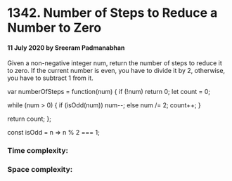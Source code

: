 # 1342. Number of Steps to Reduce a Number to Zero

#### 11 July 2020 by Sreeram Padmanabhan

Given a non-negative integer num, return the number of steps to reduce it to zero. If the current number is even, you have to divide it by 2, otherwise, you have to subtract 1 from it.

var numberOfSteps  = function(num) {
  if (!num) return 0;
  let count = 0;

  while (num > 0) {
    if (isOdd(num)) num--;
    else num /= 2;
    count++;
  }

  return count;
};

const isOdd = n => n % 2 === 1;

### Time complexity:
### Space complexity:
